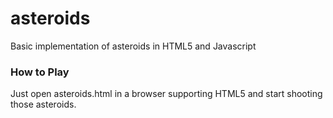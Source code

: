 # asteroids #

Basic implementation of asteroids in HTML5 and Javascript

### How to Play ###
Just open asteroids.html in a browser supporting HTML5 and start shooting those asteroids.
